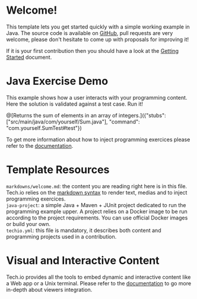
# Welcome!

This template lets you get started quickly with a simple working example in Java. The source code is available on [GitHub](), pull requests are very welcome, please don't hesitate to come up with proposals for improving it!

If it is your first contribution then you should have a look at the [Getting Started](https://gettingstarted) document.

# Java Exercise Demo

This example shows how a user interacts with your programming content. Here the solution is validated against a test case. Run it!

@[Returns the sum of elements in an array of integers.]({"stubs": ["src/main/java/com/yourself/Sum.java"], "command": "com.yourself.SumTest#test"})

To get more information about how to inject programming exercices please refer to the [documentation]().  

# Template Resources

`markdowns/welcome.md`: the content you are reading right here is in this file. Tech.io relies on the [markdown syntax](https://github.com/adam-p/markdown-here/wiki/Markdown-Cheatsheet) to render text, medias and to inject programming exercices.  
`java-project`: a simple Java + Maven + JUnit project dedicated to run the programming example upper. A project relies on a Docker image to be run according to the project requirements. You can use official Docker images or build your own.  
`techio.yml`: this file is mandatory, it describes both content and programming projects used in a contribution.

# Visual and Interactive Content

Tech.io provides all the tools to embed dynamic and interactive content like a Web app or a Unix terminal. Please refer to the [documentation]() to go more in-depth about viewers integration.